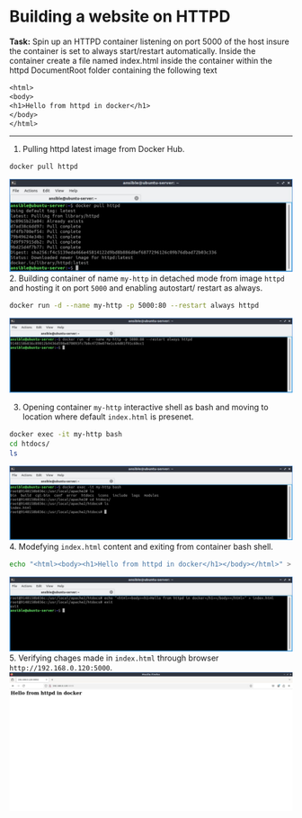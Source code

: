# Building a website on HTTPD

**Task:**
Spin up an HTTPD container listening on port 5000 of the host insure the container is set to always start/restart automatically. Inside the container create a file named index.html inside the container within the httpd DocumentRoot folder containing the following text
```
<html>
<body>
<h1>Hello from httpd in docker</h1>
</body>
</html>
```

---
1. Pulling httpd latest image from Docker Hub.
  ```bash
  docker pull httpd
  ```      
![01](images/h1.jpg)         
2. Building container of name `my-http` in detached mode from image `httpd` and hosting it on port `5000` and enabling autostart/ restart as always.
  ```bash
  docker run -d --name my-http -p 5000:80 --restart always httpd
  ```       
![02](images/h2.jpg)     

3. Opening container `my-http` interactive shell as bash and moving to location where default `index.html` is presenet.
  ```bash
  docker exec -it my-http bash
  cd htdocs/
  ls
  ```              
![03](images/h3.jpg)     
4. Modefying `index.html` content and exiting from container bash shell.
  ```bash
  echo "<html><body><h1>Hello from httpd in docker</h1></body></html>" > index.html
  ```             
![04](images/h4.jpg)     
5. Verifying chages made in `index.html` through browser `http://192.168.0.120:5000`.             
![05](images/h5.jpg)     
